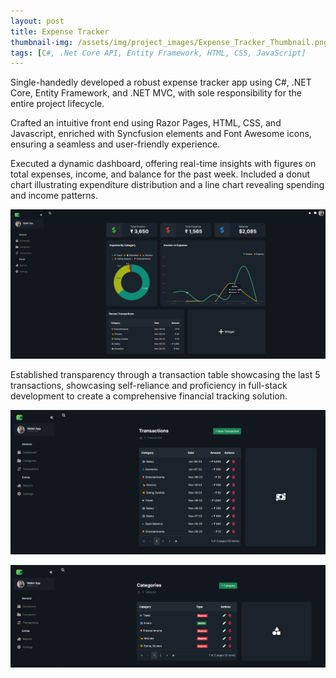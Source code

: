 ```yaml
---
layout: post
title: Expense Tracker
thumbnail-img: /assets/img/project_images/Expense_Tracker_Thumbnail.png
tags: [C#, .Net Core API, Entity Framework, HTML, CSS, JavaScript]
---
```


Single-handedly developed a robust expense tracker app using C#, .NET Core, Entity Framework, and .NET MVC, with sole responsibility for the entire project lifecycle.

Crafted an intuitive front end using Razor Pages, HTML, CSS, and Javascript, enriched with Syncfusion elements and Font Awesome icons, ensuring a seamless and user-friendly experience.

Executed a dynamic dashboard, offering real-time insights with figures on total expenses, income, and balance for the past week. Included a donut chart illustrating expenditure distribution and a line chart revealing spending and income patterns.

![Transactions](/assets/img/project_images/Expense_Tracker_Thumbnail.png)

Established transparency through a transaction table showcasing the last 5 transactions, showcasing self-reliance and proficiency in full-stack development to create a comprehensive financial tracking solution.

![Transactions](/assets/img/project_images/Expense_Tracker_Transactions_Home.png)

![Categories](/assets/img/project_images/Expense_Tracker_Categories_Home.png)
